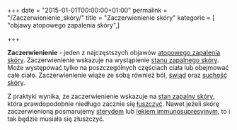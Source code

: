 +++
date = "2015-01-01T00:00:00+01:00"
permalink = "/Zaczerwienienie_skóry/"
title = "Zaczerwienienie skóry"
kategorie = [ "objawy atopowego zapalenia skóry",]

+++

**Zaczerwienienie** - jeden z najczęstszych objawów [atopowego zapalenia skóry](/atopedia/atopowe_zapalenie_skóry "wikilink"). Zaczerwienienie wskazuje na wystąpienie [stanu zapalnego skóry](/atopedia/stan_zapalny_skóry "wikilink"). Może występować tylko na poszczególnych częściach ciała lub obejmować całe ciało. Zaczerwienienie wiąże ze sobą również ból, [świąd](/atopedia/świąd "wikilink") oraz [suchość skóry](/atopedia/suchość_skóry "wikilink").

Z praktyki wynika, że zaczerwienienie wskazuje na [stan zapalny skóry](/atopedia/stan_zapalny_skóry "wikilink"), która prawdopodobnie niedługo zacznie się [łuszczyć](/atopedia/Łuszczenie "wikilink"). Nawet jeżeli skórę zaczerwienioną posmarujemy [sterydem](/atopedia/steryd "wikilink") lub [lekiem immunosupresyjnym](/atopedia/leki_immunosupresyjne "wikilink"), to i tak będzie musiała się złuszczyć.
